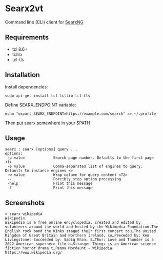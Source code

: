 # Searx2vt #

Command line (CLI) client for
[SearxNG](https://github.com/searxng/searxng)

## Requirements ## 

 * tcl 8.6+
 * tcllib
 * tcl-tls
 
## Installation ##

Install dependencies:

    sudo apt-get install tcl tcllib tcl-tls

Define SEARX_ENDPOINT variable:

    echo "export SEARX_ENDPOINT=https://example.com/search" >> ~/.profile

Then put searx somewhere in your $PATH

## Usage ##

    searx : searx [options] query ...
    options:
     -p value             Search page number. Defaults to the first page <1>
     -e value             Comma-separated list of engines to query. Defaults to instance engines <>
     -w value             Wrap column for query content <72>
     --                   Forcibly stop option processing
     -help                Print this message
     -?                   Print this message
    
## Screenshots ##

    > searx wikipedia
    Wikipedia
    Wikipedia is a free online encyclopedia, created and edited by
    volunteers around the world and hosted by the Wikimedia Foundation.The
    English rock band the Kinks staged their first concert tou…The United
    Kingdom of Great Britain and Northern Ireland, co…Preceded by: Ken
    Livingstone: Succeeded by: Sadiq Khan: S…Thor: Love and Thunder is a
    2022 American superhero film b…Stranger Things is an American science
    fiction horror drama t…Penny Mordaunt - Wikipedia
    https://www.wikipedia.org/

